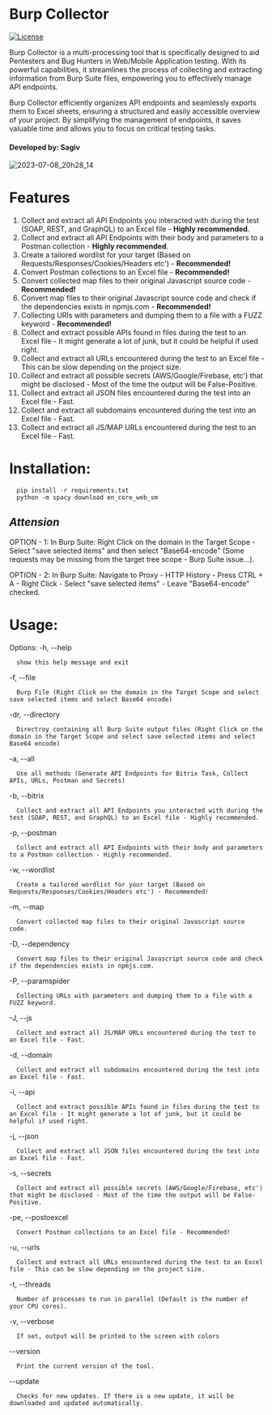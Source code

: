 # Burp Collector
[![License](https://img.shields.io/badge/License-MIT-blue.svg)](https://opensource.org/licenses/MIT)

Burp Collector is a multi-processing tool that is specifically designed to aid Pentesters and Bug Hunters in Web/Mobile Application testing. With its powerful capabilities, it streamlines the process of collecting and extracting information from Burp Suite files, empowering you to effectively manage API endpoints.

Burp Collector efficiently organizes API endpoints and seamlessly exports them to Excel sheets, ensuring a structured and easily accessible overview of your project. By simplifying the management of endpoints, it saves valuable time and allows you to focus on critical testing tasks.
#### Developed by: Sagiv
![2023-07-08_20h28_14](https://github.com/sAjibuu/Burp_Collector/assets/81802295/a1839b35-e73b-4917-a762-7a3322e49a34)
# Features
1. Collect and extract all API Endpoints you interacted with during the test (SOAP, REST, and GraphQL) to an Excel file - **Highly recommended**.
2. Collect and extract all API Endpoints with their body and parameters to a Postman collection - **Highly recommended**.
3. Create a tailored wordlist for your target (Based on Requests/Responses/Cookies/Headers etc') - **Recommended!**
4. Convert Postman collections to an Excel file - **Recommended!**
5. Convert collected map files to their original Javascript source code - **Recommended!**
6. Convert map files to their original Javascript source code and check if the dependencies exists in npmjs.com - **Recommended!**
7. Collecting URIs with parameters and dumping them to a file with a FUZZ keyword - **Recommended!**
8. Collect and extract possible APIs found in files during the test to an Excel file - It might generate a lot of junk, but it could be helpful if used right.
9. Collect and extract all URLs encountered during the test to an Excel file - This can be slow depending on the project size.
10. Collect and extract all possible secrets (AWS/Google/Firebase, etc') that might be disclosed - Most of the time the output will be False-Positive.
11. Collect and extract all JSON files encountered during the test into an Excel file - Fast.
12. Collect and extract all subdomains encountered during the test into an Excel file - Fast.
13. Collect and extract all JS/MAP URLs encountered during the test to an Excel file - Fast.

# Installation: 

      pip install -r requirements.txt
      python -m spacy download en_core_web_sm

## ***Attension***

OPTION - 1: In Burp Suite: Right Click on the domain in the Target Scope - Select "save selected items" and then select "Base64-encode" (Some requests may be missing from the target tree scope - Burp Suite issue...).

OPTION - 2: In Burp Suite: Navigate to Proxy - HTTP History - Press CTRL + A - Right Click - Select "save selected items" - Leave "Base64-encode" checked.

# Usage:

Options:
  -h, --help            
  
      show this help message and exit
  
  -f, --file  
  
      Burp File (Right Click on the domain in the Target Scope and select save selected items and select Base64 encode)

  -dr, --directory  
  
      Directroy containing all Burp Suite output files (Right Click on the domain in the Target Scope and select save selected items and select Base64 encode)
      
  -a, --all  
  
      Use all methods (Generate API Endpoints for Bitrix Task, Collect APIs, URLs, Postman and Secrets)
      
  -b, --bitrix  
  
      Collect and extract all API Endpoints you interacted with during the test (SOAP, REST, and GraphQL) to an Excel file - Highly recommended.
      
   -p, --postman  
  
      Collect and extract all API Endpoints with their body and parameters to a Postman collection - Highly recommended.
  
   -w, --wordlist  
  
      Create a tailored wordlist for your target (Based on Requests/Responses/Cookies/Headers etc') - Recommended!

   -m, --map 
  
      Convert collected map files to their original Javascript source code.
      
   -D, --dependency
  
      Convert map files to their original Javascript source code and check if the dependencies exists in npmjs.com.
      
   -P, --paramspider 
  
      Collecting URLs with parameters and dumping them to a file with a FUZZ keyword.
      
   -J, --js 
  
      Collect and extract all JS/MAP URLs encountered during the test to an Excel file - Fast.
      
   -d, --domain
  
      Collect and extract all subdomains encountered during the test into an Excel file - Fast.
      
  -i, --api  
  
      Collect and extract possible APIs found in files during the test to an Excel file - It might generate a lot of junk, but it could be helpful if used right.
      
   -j, --json  
  
      Collect and extract all JSON files encountered during the test into an Excel file - Fast.   
      
  -s, --secrets  
  
      Collect and extract all possible secrets (AWS/Google/Firebase, etc') that might be disclosed - Most of the time the output will be False-Positive.
      
  -pe, --postoexcel  
  
      Convert Postman collections to an Excel file - Recommended! 
      
  -u, --urls  
  
      Collect and extract all URLs encountered during the test to an Excel file - This can be slow depending on the project size.
      
  -t, --threads  
  
      Number of processes to run in parallel (Default is the number of your CPU cores).
      
  -v, --verbose  
  
      If set, output will be printed to the screen with colors 
      
  --version  
  
      Print the current version of the tool.     
      
  --update
  
      Checks for new updates. If there is a new update, it will be downloaded and updated automatically.     
